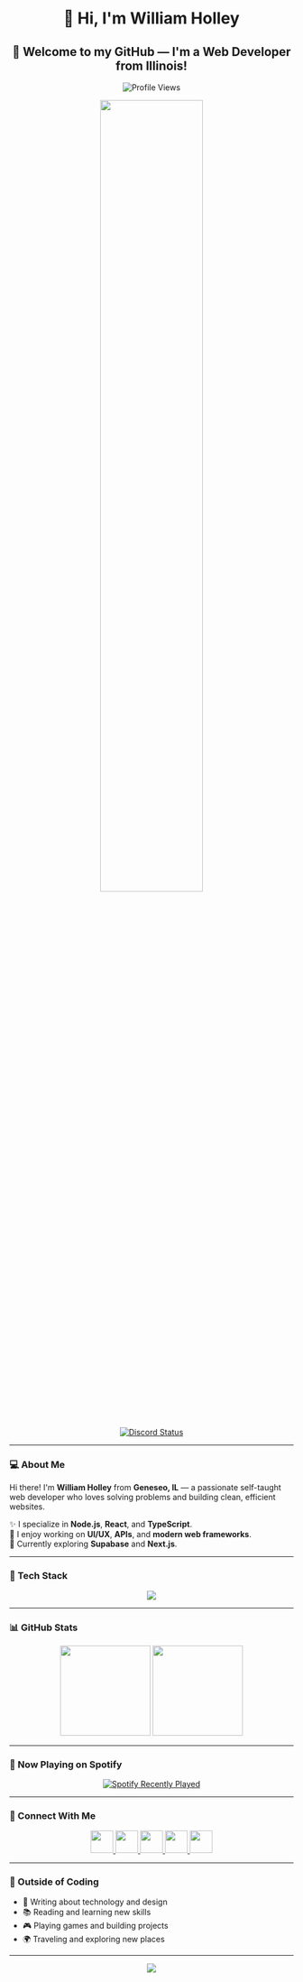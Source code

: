 <h1 align="center">💙 Hi, I'm William Holley</h1>

<h2 align="center">👋 Welcome to my GitHub — I'm a Web Developer from Illinois!</h2>

<p align="center">
  <img src="https://komarev.com/ghpvc/?username=4realwilly&label=Profile%20Views&color=1E90FF&style=flat-square" alt="Profile Views" />
</p>

<p align="center">
  <img src="https://capsule-render.vercel.app/api?type=rect&color=0:1E90FF,100:00BFFF&height=2" width="60%" />
</p>

<!-- ✅ Works without joining any Discord server -->
<p align="center">
  <a href="https://discord.com/users/1342676516353343513" target="_blank">
    <img src="https://lanyard.cnrad.dev/api/1342676516353343513?bg=0d1117&borderRadius=8px&idleMessage=Currently%20offline%20💤&animated=true&theme=dark&hideDiscrim=true&accentColor=1E90FF" alt="Discord Status" />
  </a>
</p>

---

### 💻 About Me

Hi there! I'm **William Holley** from **Geneseo, IL** — a passionate self-taught web developer who loves solving problems and building clean, efficient websites.

✨ I specialize in **Node.js**, **React**, and **TypeScript**.  
🚀 I enjoy working on **UI/UX**, **APIs**, and **modern web frameworks**.  
🌱 Currently exploring **Supabase** and **Next.js**.

---

### 🧠 Tech Stack

<div align="center">
  <img src="https://skillicons.dev/icons?i=html,css,js,ts,nodejs,react,vite,vercel,supabase,java,gcp,aws,docker,cloudflare,vscode,github,replit,linkedin,discord,ai" />
</div>

---

### 📊 GitHub Stats

<div align="center">
  <img src="https://github-readme-stats.vercel.app/api?username=4realwilly&show_icons=true&theme=blueberry&count_private=true&hide_border=false" height="160" />
  <img src="https://github-readme-stats.vercel.app/api/top-langs?username=4realwilly&layout=compact&theme=blueberry&hide_border=false" height="160" />
</div>

---

### 🎵 Now Playing on Spotify

<div align="center">
  <a href="https://open.spotify.com/user/312byzmt3yb4w42d6l6di4vx2de4">
    <img src="https://spotify-recently-played-readme.vercel.app/api?user=312byzmt3yb4w42d6l6di4vx2de4&count=3&background_color=0d1117&border_color=1E90FF" alt="Spotify Recently Played" />
  </a>
</div>

---

### 🔗 Connect With Me

<div align="center">
  <a href="https://www.linkedin.com/in/williamholley" target="_blank">
    <img src="https://img.shields.io/badge/LinkedIn-1E90FF?style=for-the-badge&logo=linkedin&logoColor=white" height="40" />
  </a>
  <a href="https://www.youtube.com/@4realwilly" target="_blank">
    <img src="https://img.shields.io/badge/YouTube-0078D7?style=for-the-badge&logo=youtube&logoColor=white" height="40" />
  </a>
  <a href="https://www.instagram.com/4realwilly" target="_blank">
    <img src="https://img.shields.io/badge/Instagram-00BFFF?style=for-the-badge&logo=instagram&logoColor=white" height="40" />
  </a>
  <a href="mailto:4realwilly@gmail.com">
    <img src="https://img.shields.io/badge/Email-1E90FF?style=for-the-badge&logo=gmail&logoColor=white" height="40" />
  </a>
  <a href="https://discord.com/users/1342676516353343513" target="_blank">
    <img src="https://img.shields.io/badge/Discord-4169E1?style=for-the-badge&logo=discord&logoColor=white" height="40" />
  </a>
</div>

---

### 🎯 Outside of Coding

- 🧾 Writing about technology and design  
- 📚 Reading and learning new skills  
- 🎮 Playing games and building projects  
- 🌍 Traveling and exploring new places  

---

<div align="center">
  <img src="https://capsule-render.vercel.app/api?type=waving&color=0:00BFFF,100:1E90FF&height=100&section=footer" />
</div>
